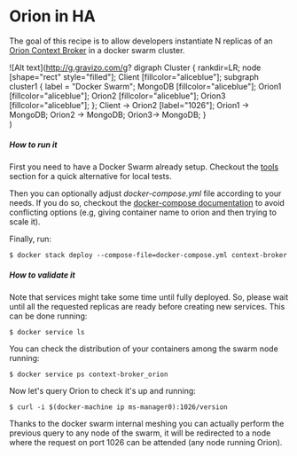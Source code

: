 # Orion in HA

The goal of this recipe is to allow developers instantiate N replicas of an [Orion Context Broker](https://github.com/telefonicaid/fiware-orion/blob/master/README.md) in a docker swarm cluster.

![Alt text](http://g.gravizo.com/g?
digraph Cluster {
  rankdir=LR;
  node [shape="rect" style="filled"];
  Client [fillcolor="aliceblue"];
  subgraph cluster1 {
    label = "Docker Swarm";
    MongoDB [fillcolor="aliceblue"];
    Orion1 [fillcolor="aliceblue"];
    Orion2 [fillcolor="aliceblue"];
    Orion3 [fillcolor="aliceblue"];
  };
  Client -> Orion2 [label="1026"];
  Orion1 -> MongoDB;
  Orion2 -> MongoDB;
  Orion3-> MongoDB;
}  
)

##### How to run it

First you need to have a Docker Swarm already setup. Checkout the [tools](../../tools/readme.md) section for a quick alternative for local tests.

Then you can optionally adjust _docker-compose.yml_ file according to your needs. If you do so, checkout the [docker-compose documentation](https://docs.docker.com/compose/compose-file) to avoid conflicting options (e.g, giving container name to orion and then trying to scale it).

Finally, run:

    $ docker stack deploy --compose-file=docker-compose.yml context-broker

##### How to validate it

Note that services might take some time until fully deployed. So, please wait until all the requested replicas are ready before creating new services. This can be done running:

    $ docker service ls

You can check the distribution of your containers among the swarm node running:

    $ docker service ps context-broker_orion

Now let's query Orion to check it's up and running:

    $ curl -i $(docker-machine ip ms-manager0):1026/version

Thanks to the docker swarm internal meshing you can actually perform the previous query to any node of the swarm, it will be redirected to a node where the request on port 1026 can be attended (any node running Orion).
